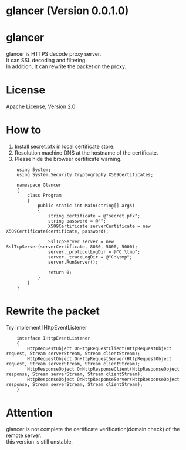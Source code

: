 glancer (Version 0.0.1.0)
=======

# glancer  

glancer is HTTPS decode proxy server.  
It can SSL decoding and filtering.  
In addition, It can rewrite the packet on the proxy.  

# License  
Apache License, Version 2.0  
  
# How to  
  
1. Install secret.pfx in local certificate store.  
2. Resolution machine DNS at the hostname of the certificate.  
3. Please hide the browser certificate warning. 
  

```
    using System;
    using System.Security.Cryptography.X509Certificates;
    
    namespace Glancer
    {
        class Program
        {
            public static int Main(string[] args)
            {
                string certificate = @"secret.pfx";
                string password = @"";
                X509Certificate serverCertificate = new X509Certificate(certificate, password);
    
                SslTcpServer server = new SslTcpServer(serverCertificate, 8080, 5000, 5000);
                server._protocolLogDir = @"C:\tmp";
                server._traceLogDir = @"C:\tmp";
                server.RunServer();
    
                return 0;
            }
        }
    }
```


# Rewrite the packet  
  
Try implement IHttpEventListener  

```
    interface IHttpEventListener
    {
        HttpRequestObject OnHttpRequestClient(HttpRequestObject request, Stream serverStream, Stream clientStream);
        HttpRequestObject OnHttpRequestServer(HttpRequestObject request, Stream serverStream, Stream clientStream);
        HttpResponseObject OnHttpResponseClient(HttpResponseObject response, Stream serverStream, Stream clientStream);
        HttpResponseObject OnHttpResponseServer(HttpResponseObject response, Stream serverStream, Stream clientStream);
    }
```
  
  
  

#  Attention  

glancer is not complete the certificate verification(domain check) of the remote server.  
this version is still unstable.


